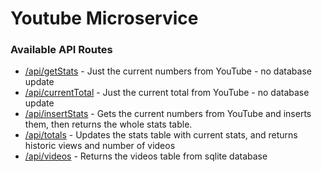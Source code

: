 # Youtube Microservice

### Available API Routes

* [/api/getStats](/api/getStats) - Just the current numbers from YouTube - no database update
* [/api/currentTotal](/api/currentTotal) - Just the current total from YouTube - no database update
*  [/api/insertStats](/api/insertStats) - Gets the current numbers from YouTube and inserts them, then returns the whole stats table.
*  [/api/totals](/api/totals) - Updates the stats table with current stats, and returns historic views and number of videos
*  [/api/videos](/api/videos) - Returns the videos table from sqlite database
